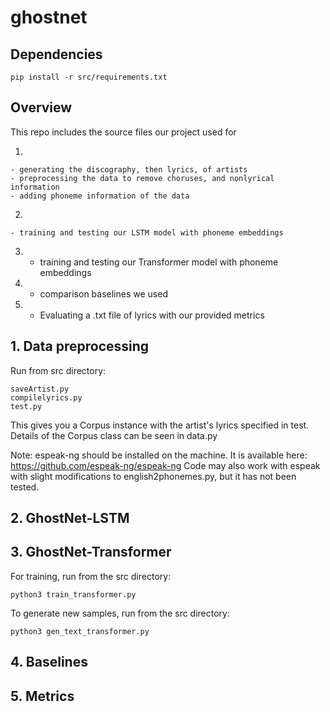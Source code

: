 # ghostnet
## Dependencies
```
pip install -r src/requirements.txt
```

## Overview
This repo includes the source files our project used for

1)  

    - generating the discography, then lyrics, of artists 
    - preprocessing the data to remove choruses, and nonlyrical information
    - adding phoneme information of the data
    
2)  

    - training and testing our LSTM model with phoneme embeddings
3)  
    - training and testing our Transformer model with phoneme embeddings
4)  
    - comparison baselines we used
5)   
    - Evaluating a .txt file of lyrics with our provided metrics
   
## 1. Data preprocessing
Run from src directory:
```
saveArtist.py
compilelyrics.py
test.py
```

This gives you a Corpus instance with the artist's lyrics specified in test.
Details of the Corpus class can be seen in data.py

Note: espeak-ng should be installed on the machine. It is available here: https://github.com/espeak-ng/espeak-ng
Code may also work with espeak with slight modifications to english2phonemes.py, but it has not been tested.

## 2. GhostNet-LSTM

## 3. GhostNet-Transformer
For training, run from the src directory: 
```
python3 train_transformer.py
```

To generate new samples, run from the src directory: 
```
python3 gen_text_transformer.py
```

## 4. Baselines

## 5. Metrics




